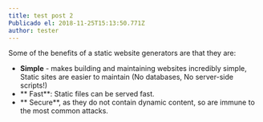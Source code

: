 ```yaml
---
title: test post 2
Publicado el: 2018-11-25T15:13:50.771Z
author: tester
---
```

Some of the benefits of a static website generators are that they are:

* **Simple** - makes building and maintaining websites incredibly simple, Static sites are easier to maintain (No databases, No server-side scripts!)
* ** Fast**: Static files can be served fast.
* ** Secure**, as they do not contain dynamic content, so are immune to the most common attacks.
